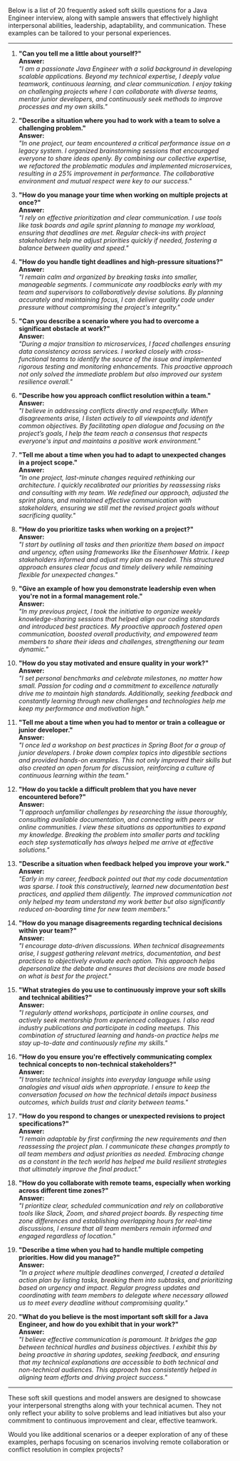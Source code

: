 Below is a list of 20 frequently asked soft skills questions for a Java Engineer interview, along with sample answers that effectively highlight interpersonal abilities, leadership, adaptability, and communication. These examples can be tailored to your personal experiences.

---

1. **"Can you tell me a little about yourself?"**  
   **Answer:**  
   *"I am a passionate Java Engineer with a solid background in developing scalable applications. Beyond my technical expertise, I deeply value teamwork, continuous learning, and clear communication. I enjoy taking on challenging projects where I can collaborate with diverse teams, mentor junior developers, and continuously seek methods to improve processes and my own skills."*

2. **"Describe a situation where you had to work with a team to solve a challenging problem."**  
   **Answer:**  
   *"In one project, our team encountered a critical performance issue on a legacy system. I organized brainstorming sessions that encouraged everyone to share ideas openly. By combining our collective expertise, we refactored the problematic modules and implemented microservices, resulting in a 25% improvement in performance. The collaborative environment and mutual respect were key to our success."*

3. **"How do you manage your time when working on multiple projects at once?"**  
   **Answer:**  
   *"I rely on effective prioritization and clear communication. I use tools like task boards and agile sprint planning to manage my workload, ensuring that deadlines are met. Regular check-ins with project stakeholders help me adjust priorities quickly if needed, fostering a balance between quality and speed."*

4. **"How do you handle tight deadlines and high-pressure situations?"**  
   **Answer:**  
   *"I remain calm and organized by breaking tasks into smaller, manageable segments. I communicate any roadblocks early with my team and supervisors to collaboratively devise solutions. By planning accurately and maintaining focus, I can deliver quality code under pressure without compromising the project's integrity."*

5. **"Can you describe a scenario where you had to overcome a significant obstacle at work?"**  
   **Answer:**  
   *"During a major transition to microservices, I faced challenges ensuring data consistency across services. I worked closely with cross-functional teams to identify the source of the issue and implemented rigorous testing and monitoring enhancements. This proactive approach not only solved the immediate problem but also improved our system resilience overall."*

6. **"Describe how you approach conflict resolution within a team."**  
   **Answer:**  
   *"I believe in addressing conflicts directly and respectfully. When disagreements arise, I listen actively to all viewpoints and identify common objectives. By facilitating open dialogue and focusing on the project’s goals, I help the team reach a consensus that respects everyone's input and maintains a positive work environment."*

7. **"Tell me about a time when you had to adapt to unexpected changes in a project scope."**  
   **Answer:**  
   *"In one project, last-minute changes required rethinking our architecture. I quickly recalibrated our priorities by reassessing risks and consulting with my team. We redefined our approach, adjusted the sprint plans, and maintained effective communication with stakeholders, ensuring we still met the revised project goals without sacrificing quality."*

8. **"How do you prioritize tasks when working on a project?"**  
   **Answer:**  
   *"I start by outlining all tasks and then prioritize them based on impact and urgency, often using frameworks like the Eisenhower Matrix. I keep stakeholders informed and adjust my plan as needed. This structured approach ensures clear focus and timely delivery while remaining flexible for unexpected changes."*

9. **"Give an example of how you demonstrate leadership even when you're not in a formal management role."**  
   **Answer:**  
   *"In my previous project, I took the initiative to organize weekly knowledge-sharing sessions that helped align our coding standards and introduced best practices. My proactive approach fostered open communication, boosted overall productivity, and empowered team members to share their ideas and challenges, strengthening our team dynamic."*

10. **"How do you stay motivated and ensure quality in your work?"**  
    **Answer:**  
    *"I set personal benchmarks and celebrate milestones, no matter how small. Passion for coding and a commitment to excellence naturally drive me to maintain high standards. Additionally, seeking feedback and constantly learning through new challenges and technologies help me keep my performance and motivation high."*

11. **"Tell me about a time when you had to mentor or train a colleague or junior developer."**  
    **Answer:**  
    *"I once led a workshop on best practices in Spring Boot for a group of junior developers. I broke down complex topics into digestible sections and provided hands-on examples. This not only improved their skills but also created an open forum for discussion, reinforcing a culture of continuous learning within the team."*

12. **"How do you tackle a difficult problem that you have never encountered before?"**  
    **Answer:**  
    *"I approach unfamiliar challenges by researching the issue thoroughly, consulting available documentation, and connecting with peers or online communities. I view these situations as opportunities to expand my knowledge. Breaking the problem into smaller parts and tackling each step systematically has always helped me arrive at effective solutions."*

13. **"Describe a situation when feedback helped you improve your work."**  
    **Answer:**  
    *"Early in my career, feedback pointed out that my code documentation was sparse. I took this constructively, learned new documentation best practices, and applied them diligently. The improved communication not only helped my team understand my work better but also significantly reduced on-boarding time for new team members."*

14. **"How do you manage disagreements regarding technical decisions within your team?"**  
    **Answer:**  
    *"I encourage data-driven discussions. When technical disagreements arise, I suggest gathering relevant metrics, documentation, and best practices to objectively evaluate each option. This approach helps depersonalize the debate and ensures that decisions are made based on what is best for the project."*

15. **"What strategies do you use to continuously improve your soft skills and technical abilities?"**  
    **Answer:**  
    *"I regularly attend workshops, participate in online courses, and actively seek mentorship from experienced colleagues. I also read industry publications and participate in coding meetups. This combination of structured learning and hands-on practice helps me stay up-to-date and continuously refine my skills."*

16. **"How do you ensure you're effectively communicating complex technical concepts to non-technical stakeholders?"**  
    **Answer:**  
    *"I translate technical insights into everyday language while using analogies and visual aids when appropriate. I ensure to keep the conversation focused on how the technical details impact business outcomes, which builds trust and clarity between teams."*

17. **"How do you respond to changes or unexpected revisions to project specifications?"**  
    **Answer:**  
    *"I remain adaptable by first confirming the new requirements and then reassessing the project plan. I communicate these changes promptly to all team members and adjust priorities as needed. Embracing change as a constant in the tech world has helped me build resilient strategies that ultimately improve the final product."*

18. **"How do you collaborate with remote teams, especially when working across different time zones?"**  
    **Answer:**  
    *"I prioritize clear, scheduled communication and rely on collaborative tools like Slack, Zoom, and shared project boards. By respecting time zone differences and establishing overlapping hours for real-time discussions, I ensure that all team members remain informed and engaged regardless of location."*

19. **"Describe a time when you had to handle multiple competing priorities. How did you manage?"**  
    **Answer:**  
    *"In a project where multiple deadlines converged, I created a detailed action plan by listing tasks, breaking them into subtasks, and prioritizing based on urgency and impact. Regular progress updates and coordinating with team members to delegate where necessary allowed us to meet every deadline without compromising quality."*

20. **"What do you believe is the most important soft skill for a Java Engineer, and how do you exhibit that in your work?"**  
    **Answer:**  
    *"I believe effective communication is paramount. It bridges the gap between technical hurdles and business objectives. I exhibit this by being proactive in sharing updates, seeking feedback, and ensuring that my technical explanations are accessible to both technical and non-technical audiences. This approach has consistently helped in aligning team efforts and driving project success."*

---

These soft skill questions and model answers are designed to showcase your interpersonal strengths along with your technical acumen. They not only reflect your ability to solve problems and lead initiatives but also your commitment to continuous improvement and clear, effective teamwork.

Would you like additional scenarios or a deeper exploration of any of these examples, perhaps focusing on scenarios involving remote collaboration or conflict resolution in complex projects?